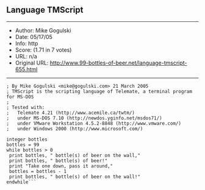 
## Language TMScript ##
---
- Author: Mike Gogulski
- Date: 05/17/05
- Info: http
- Score:  (1.71 in 7 votes)
- URL: n/a
- Original URL: http://www.99-bottles-of-beer.net/language-tmscript-655.html
---

```; TMScript version of 99 Bottles of beer
; By Mike Gogulski <mike@gogulski.com> 21 March 2005
; TMScript is the scripting language of Telemate, a terminal program for MS-DOS
;
; Tested with:
;   Telemate 4.21 (http://www.acemile.ca/twtm/)
;   under MS-DOS 7.10 (http://newdos.yginfo.net/msdos71/)
;   under VMware Workstation 4.5.2-8848 (http://www.vmware.com/)
;   under Windows 2000 (http://www.microsoft.com/)
 
integer bottles
bottles = 99
while bottles > 0
 print bottles, " bottle(s) of beer on the wall,"
 print bottles, " bottle(s) of beer!"
 print "Take one down, pass it around,"
 bottles = bottles - 1
 print bottles, " bottle(s) of beer on the wall!"
endwhile```